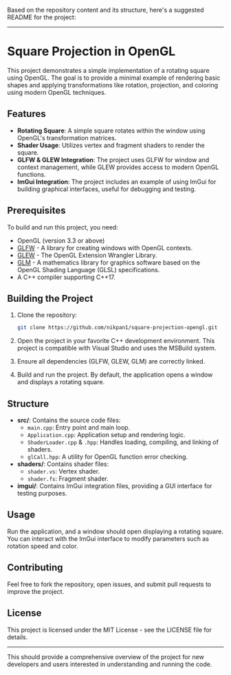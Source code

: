 Based on the repository content and its structure, here's a suggested README for the project:

---

# Square Projection in OpenGL

This project demonstrates a simple implementation of a rotating square using OpenGL. The goal is to provide a minimal example of rendering basic shapes and applying transformations like rotation, projection, and coloring using modern OpenGL techniques.

## Features

- **Rotating Square**: A simple square rotates within the window using OpenGL's transformation matrices.
- **Shader Usage**: Utilizes vertex and fragment shaders to render the square.
- **GLFW & GLEW Integration**: The project uses GLFW for window and context management, while GLEW provides access to modern OpenGL functions.
- **ImGui Integration**: The project includes an example of using ImGui for building graphical interfaces, useful for debugging and testing.

## Prerequisites

To build and run this project, you need:

- OpenGL (version 3.3 or above)
- [GLFW](https://www.glfw.org/) - A library for creating windows with OpenGL contexts.
- [GLEW](http://glew.sourceforge.net/) - The OpenGL Extension Wrangler Library.
- [GLM](https://github.com/g-truc/glm) - A mathematics library for graphics software based on the OpenGL Shading Language (GLSL) specifications.
- A C++ compiler supporting C++17.

## Building the Project

1. Clone the repository:
   ```bash
   git clone https://github.com/nikpan1/square-projection-opengl.git
   ```
   
2. Open the project in your favorite C++ development environment. This project is compatible with Visual Studio and uses the MSBuild system.

3. Ensure all dependencies (GLFW, GLEW, GLM) are correctly linked.

4. Build and run the project. By default, the application opens a window and displays a rotating square.

## Structure

- **src/**: Contains the source code files:
  - `main.cpp`: Entry point and main loop.
  - `Application.cpp`: Application setup and rendering logic.
  - `ShaderLoader.cpp` & `.hpp`: Handles loading, compiling, and linking of shaders.
  - `glCall.hpp`: A utility for OpenGL function error checking.
- **shaders/**: Contains shader files:
  - `shader.vs`: Vertex shader.
  - `shader.fs`: Fragment shader.
- **imgui/**: Contains ImGui integration files, providing a GUI interface for testing purposes.

## Usage

Run the application, and a window should open displaying a rotating square. You can interact with the ImGui interface to modify parameters such as rotation speed and color.

## Contributing

Feel free to fork the repository, open issues, and submit pull requests to improve the project.

## License

This project is licensed under the MIT License - see the LICENSE file for details.

---

This should provide a comprehensive overview of the project for new developers and users interested in understanding and running the code.
